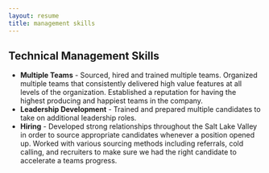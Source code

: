 ```yaml
---
layout: resume
title: management skills
---
```


## Technical Management Skills  

- **Multiple Teams** - Sourced, hired and trained multiple teams. Organized multiple teams that consistently delivered high value features at all levels of the organization. Established a reputation for having the highest producing and happiest teams in the company.
- **Leadership Development** - Trained and prepared multiple candidates to take on additional leadership roles.
- **Hiring** - Developed strong relationships throughout the Salt Lake Valley in order to source appropriate candidates whenever a position opened up. Worked with various sourcing methods including referrals, cold calling, and recruiters to make sure we had the right candidate to accelerate a teams progress.

